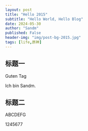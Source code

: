 ```yaml
---
layout: post
title: "Hello 2015"
subtitle: "Hello World, Hello Blog"
date: 2024-05-30
author: "Sandm"
published: False
header-img: "img/post-bg-2015.jpg"
tags: [life,原神]
---
```


## 标题一

Guten Tag

Ich bin Sandm.



## 标题二

ABCDEFG

1245677
